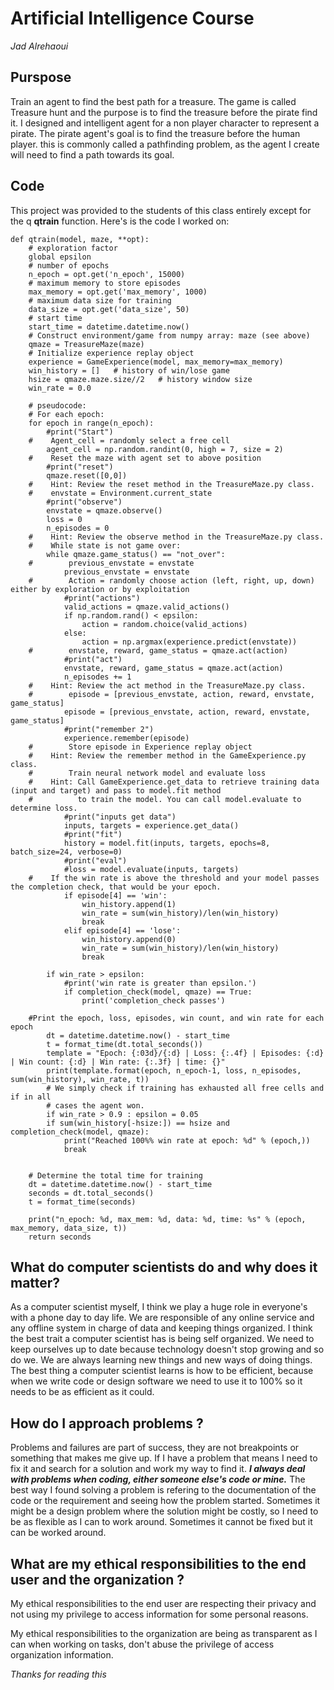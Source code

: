 # Artificial Intelligence Course
*Jad Alrehaoui* 

## Purspose

Train an agent to find the best path for a treasure. The game is called Treasure hunt and the purpose is to find the treasure before the pirate find it. I designed and intelligent agent for a non player character to represent a pirate.
The pirate agent's goal is to find the treasure before the human player. this is commonly called a pathfinding problem, as the agent I create will need to find a path towards its goal.

## Code

This project was provided to the students of this class entirely except for the q
**qtrain** function. 
Here's is the code I worked on: 
```
def qtrain(model, maze, **opt):
    # exploration factor
    global epsilon 
    # number of epochs
    n_epoch = opt.get('n_epoch', 15000)
    # maximum memory to store episodes
    max_memory = opt.get('max_memory', 1000)
    # maximum data size for training
    data_size = opt.get('data_size', 50)
    # start time
    start_time = datetime.datetime.now()
    # Construct environment/game from numpy array: maze (see above)
    qmaze = TreasureMaze(maze)
    # Initialize experience replay object
    experience = GameExperience(model, max_memory=max_memory)
    win_history = []   # history of win/lose game
    hsize = qmaze.maze.size//2   # history window size
    win_rate = 0.0
    
    # pseudocode:
    # For each epoch:
    for epoch in range(n_epoch):
        #print("Start")
    #    Agent_cell = randomly select a free cell
        agent_cell = np.random.randint(0, high = 7, size = 2)
    #    Reset the maze with agent set to above position
        #print("reset")
        qmaze.reset([0,0])
    #    Hint: Review the reset method in the TreasureMaze.py class.
    #    envstate = Environment.current_state
        #print("observe")
        envstate = qmaze.observe()
        loss = 0
        n_episodes = 0
    #    Hint: Review the observe method in the TreasureMaze.py class.
    #    While state is not game over:
        while qmaze.game_status() == "not_over":
    #        previous_envstate = envstate
            previous_envstate = envstate
    #        Action = randomly choose action (left, right, up, down) either by exploration or by exploitation
            #print("actions")
            valid_actions = qmaze.valid_actions()
            if np.random.rand() < epsilon:
                action = random.choice(valid_actions)
            else:
                action = np.argmax(experience.predict(envstate))
    #        envstate, reward, game_status = qmaze.act(action)
            #print("act")
            envstate, reward, game_status = qmaze.act(action)
            n_episodes += 1
    #    Hint: Review the act method in the TreasureMaze.py class.
    #        episode = [previous_envstate, action, reward, envstate, game_status]
            episode = [previous_envstate, action, reward, envstate, game_status]
            #print("remember 2")
            experience.remember(episode)
    #        Store episode in Experience replay object
    #    Hint: Review the remember method in the GameExperience.py class.
    #        Train neural network model and evaluate loss
    #    Hint: Call GameExperience.get_data to retrieve training data (input and target) and pass to model.fit method 
    #          to train the model. You can call model.evaluate to determine loss.
            #print("inputs get data")
            inputs, targets = experience.get_data()
            #print("fit")
            history = model.fit(inputs, targets, epochs=8, batch_size=24, verbose=0)
            #print("eval")
            #loss = model.evaluate(inputs, targets)
    #    If the win rate is above the threshold and your model passes the completion check, that would be your epoch.
            if episode[4] == 'win':
                win_history.append(1)
                win_rate = sum(win_history)/len(win_history)
                break
            elif episode[4] == 'lose':
                win_history.append(0)
                win_rate = sum(win_history)/len(win_history)
                break
            
        if win_rate > epsilon:
            #print('win rate is greater than epsilon.')
            if completion_check(model, qmaze) == True:
                print('completion_check passes')

    #Print the epoch, loss, episodes, win count, and win rate for each epoch
        dt = datetime.datetime.now() - start_time
        t = format_time(dt.total_seconds())
        template = "Epoch: {:03d}/{:d} | Loss: {:.4f} | Episodes: {:d} | Win count: {:d} | Win rate: {:.3f} | time: {}"
        print(template.format(epoch, n_epoch-1, loss, n_episodes, sum(win_history), win_rate, t))
        # We simply check if training has exhausted all free cells and if in all
        # cases the agent won.
        if win_rate > 0.9 : epsilon = 0.05
        if sum(win_history[-hsize:]) == hsize and completion_check(model, qmaze):
            print("Reached 100%% win rate at epoch: %d" % (epoch,))
            break
    
    
    # Determine the total time for training
    dt = datetime.datetime.now() - start_time
    seconds = dt.total_seconds()
    t = format_time(seconds)

    print("n_epoch: %d, max_mem: %d, data: %d, time: %s" % (epoch, max_memory, data_size, t))
    return seconds
```

## What do computer scientists do and why does it matter? 
As a computer scientist myself, I think we play a huge role in everyone's with a phone day to day life. We are responsible of any online service and any offline system in charge of data and keeping things organized. 
I think the best trait a computer scientist has is being self organized. 
We need to keep ourselves up to date because technology doesn't stop growing and so do we. We are always learning new things and new ways of doing things. 
The best thing a computer scientist learns is how to be efficient, because when we write code or design software we need to use it to 100% so it needs to be as efficient as it could.

## How do I approach problems ?
Problems and failures are part of success, they are not breakpoints or something that makes me give up. If I have a problem that means I need to fix it and search for a solution and work my way to find it. ***I always deal with problems when coding, either someone else's code or mine.*** The best way I found solving a problem is refering to the documentation of the code or the requirement and seeing how the problem started. Sometimes it might be a design problem where the solution might be costly, so I need to be as flexible as I can to work around. Sometimes it cannot be fixed but it can be worked around. 

## What are my ethical responsibilities to the end user and the organization ?
My ethical responsibilities to the end user are respecting their privacy and not using my privilege to access information for some personal reasons. 

My ethical responsibilities to the organization are being as transparent as I can when working on tasks, don't abuse the privilege of access organization information.

*Thanks for reading this*
